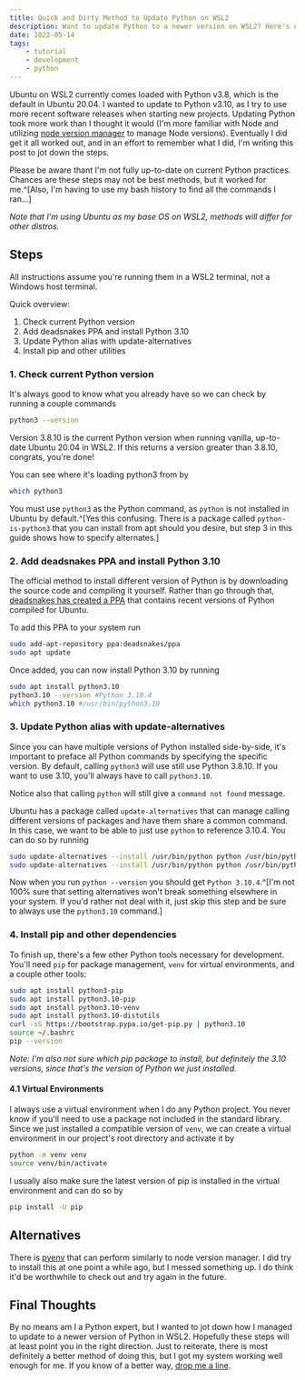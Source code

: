 ```yaml
---
title: Quick and Dirty Method to Update Python on WSL2
description: Want to update Python to a newer version on WSL2? Here's one way. Is it the best way? Maybe. Probably not.
date: 2022-05-14
tags: 
    - tutorial
    - development
    - python
---
```


Ubuntu on WSL2 currently comes loaded with Python v3.8, which is the default in Ubuntu 20.04. I wanted to update to Python v3.10, as I try to use more recent software releases when starting new projects. Updating Python took more work than I thought it would (I'm more familiar with Node and utilizing [node version manager](https://github.com/nvm-sh/nvm) to manage Node versions). Eventually I did get it all worked out, and in an effort to remember what I did, I'm writing this post to jot down the steps. 

Please be aware thant I'm not fully up-to-date on current Python practices. Chances are these steps may not be best methods, but it worked for me.^[Also, I'm having to use my bash history to find all the commands I ran...]

*Note that I'm using Ubuntu as my base OS on WSL2, methods will differ for other distros.*

## Steps

All instructions assume you're running them in a WSL2 terminal, not a Windows host terminal.

Quick overview:
1. Check current Python version
2. Add deadsnakes PPA and install Python 3.10
3. Update Python alias with update-alternatives
4. Install pip and other utilities

### 1. Check current Python version

It's always good to know what you already have so we can check by running a couple commands

```bash
python3 --version
```
Version 3.8.10 is the current Python version when running  vanilla, up-to-date Ubuntu 20.04 in WSL2. If this returns a version greater than 3.8.10, congrats, you're done!

You can see where it's loading python3 from by 

```bash
which python3
```
You must use `python3` as the Python command, as `python` is not installed in Ubuntu by default.^[Yes this confusing. There is a package called `python-is-python3` that you can install from apt should you desire, but step 3 in this guide shows how to specify alternates.]

### 2. Add deadsnakes PPA and install Python 3.10

The official method to install different version of Python is by downloading the source code and compiling it yourself. Rather than go through that, [deadsnakes has created a PPA](https://launchpad.net/~deadsnakes/+archive/ubuntu/ppa) that contains recent versions of Python compiled for Ubuntu. 

To add this PPA to your system run

```bash
sudo add-apt-repository ppa:deadsnakes/ppa
sudo apt update
```
Once added, you can now install Python 3.10 by running

```bash
sudo apt install python3.10
python3.10 --version #Python 3.10.4
which python3.10 #/usr/bin/python3.10
```

### 3. Update Python alias with update-alternatives

Since you can have multiple versions of Python installed side-by-side, it's important to preface all Python commands by specifying the specific version. By default, calling `python3` will use still use Python 3.8.10. If you want to use 3.10, you'll always have to call `python3.10`.

Notice also that calling `python` will still give a `command not found` message.

Ubuntu has a package called `update-alternatives` that can manage calling different versions of packages and have them share a common command. In this case, we want to be able to just use `python` to reference 3.10.4. You can do so by running

```bash
sudo update-alternatives --install /usr/bin/python python /usr/bin/python3.8 1
sudo update-alternatives --install /usr/bin/python python /usr/bin/python3.10 2
```
Now when you run `python --version` you should get `Python 3.10.4`.^[I'm not 100% sure that setting alternatives won't break something elsewhere in your system. If you'd rather not deal with it, just skip this step and be sure to always use the `python3.10` command.]

### 4. Install pip and other dependencies

To finish up, there's a few other Python tools necessary for development. You'll need `pip` for package management, `venv` for virtual environments, and a couple other tools:

```bash
sudo apt install python3-pip
sudo apt install python3.10-pip
sudo apt install python3.10-venv
sudo apt install python3.10-distutils
curl -sS https://bootstrap.pypa.io/get-pip.py | python3.10
source ~/.bashrc
pip --version
```
*Note: I'm also not sure which pip package to install, but definitely the 3.10 versions, since that's the version of Python we just installed.*

#### 4.1 Virtual Environments

I always use a virtual environment when I do any Python project. You never know if you'll need to use a package not included in the standard library. Since we just installed a compatible version of `venv`, we can create a virtual environment in our project's root directory and activate it by

```bash
python -m venv venv
source venv/bin/activate
```
I usually also make sure the latest version of pip is installed in the virtual environment and can do so by

```bash
pip install -U pip
```

## Alternatives
There is [pyenv](https://github.com/pyenv/pyenv) that can perform similarly to node version manager. I did try to install this at one point a while ago, but I messed something up. I do think it'd be worthwhile to check out and try again in the future. 

## Final Thoughts
By no means am I a Python expert, but I wanted to jot down how I managed to update to a newer version of Python in WSL2. Hopefully these steps will at least point you in the right direction. Just to reiterate, there is most definitely a better method of doing this, but I got my system working well enough for me. If you know of a better way, [drop me a line](/about).
